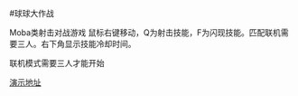 #球球大作战

Moba类射击对战游戏
鼠标右键移动，Q为射击技能，F为闪现技能。匹配联机需要三人。右下角显示技能冷却时间。

联机模式需要三人才能开始

[演示地址](http://www.aoteman5259106.space)